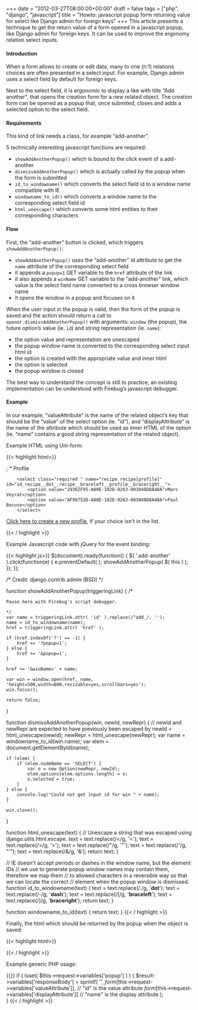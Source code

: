+++
date = "2012-03-27T08:00:00+00:00"
draft = false
tags = ["php", "django", "javascript"]
title = "Howto: javascript popup form returning value for select like Django admin for foreign keys"
+++
This article presents a technique to get the return value of a form opened in a
javascript popup, like Django admin for foreign keys. It can be used to improve
the ergonomy relation select inputs.

#### Introduction

When a form allows to create or edit data, many to one (n:1) relations choices
are often presented in a select input. For example, Django admin uses a select
field by default for foreign keys.

Next to the select field, it is ergonomic to display a like with title “Add
another”, that opens the creation form for a new related object. The creation
form can be opened as a popup that, once submited, closes and adds a selected
option to the select field.

#### Requirements

This kind of link needs a class, for example “add-another”.

5 technically interesting javascript functions are required:

 - `showAddAnotherPopup()` which is bound to the click event of a.add-another
 - `dismissAddAnotherPopup()` which is actually called by the popup when the
   form is submitted
 - `id_to_windowname()` which converts the select field id to a window name
   compatible with IE
 - `windowname_to_id()` which converts a window name to the corresponding
   select field id
 - `html_unescape()` which converts some html entities to their corresponding
   characters

#### Flow

First, the “add-another” button is clicked, which triggers
`showAddAnotherPopup()`:

 - `showAddAnotherPopup()` uses the “add-another” id attribute to get the
   `name` attribute of the corresponding select field
 - it appends a `popup=1` GET variable to the `href` attribute of the link
 - it also appends a `winName` GET variable to the “add-another” link, which
   value is the select field name converted to a cross browser window name
 - it opens the window in a popup and focuses on it

When the user input in the popup is valid, then the form of the popup is saved
and the action should return a call to `opener.dismissAddAnotherPopup()` with
arguments: `window` (the popup), the future option’s value (ie. `id`) and string
representation (ie. `name`):

 - the option value and representation are unescaped
 - the popup window name is converted to the corresponding select input html id
 - the option is created with the appropriate value and inner html
 - the option is selected
 - the popup window is closed

The best way to understand the concept is still to practice, an existing
implementation can be understood with Firebug’s javascript debugger.

#### Example

In our example, “valueAttribute” is the name of the related object’s key that
should be the “value” of the select option (ie. “id”), and “displayAttribute”
is the name of the attribute which should be used as inner HTML of the option
(ie. “name” contains a good string representation of the related object).

Example HTML using Uni-form:


{{< highlight  html>}}
<div class="ctrlHolder">;
    <label for="profile"><em>*</em> Profile</label>

        <select class="required " name="recipe.recipe[profile]" id="id_recipe__dot__recipe__braceleft__profile__braceright__">
            <option value="29362F95-A80E-102D-9263-003048D8A48A">Marc Veyrat</option>
            <option value="AF98753D-A80E-102D-9263-003048D8A48A">Paul Bocuse</option>
        </select>
   <p class="formHint">
       <a class="add-another" id="add_id_recipe__dot__recipe__braceleft__profile__braceright__" href="/profile/create?displayAttribute=name&amp;valueAttribute=id">Click here to create a new profile</a>, if your choice isn't in the list.
   </p>
</div>
{{< / highlight >}}


Example Javascript code with jQuery for the event binding:


{{< highlight  js>}}
$(document).ready(function() {
    $( '.add-another' ).click(function(e) {
        e.preventDefault(  );
        showAddAnotherPopup( $( this ) );
    });
});

/* Credit: django.contrib.admin (BSD) */

function showAddAnotherPopup(triggeringLink) {
    /*

    Pause here with Firebug's script debugger.

    */
    var name = triggeringLink.attr( 'id' ).replace(/^add_/, '');
    name = id_to_windowname(name);
    href = triggeringLink.attr( 'href' );

    if (href.indexOf('?') == -1) {
        href += '?popup=1';
    } else {
        href += '&popup=1';
    }

    href += '&winName=' + name;

    var win = window.open(href, name, 'height=500,width=800,resizable=yes,scrollbars=yes');
    win.focus();

    return false;
}

function dismissAddAnotherPopup(win, newId, newRepr) {
    // newId and newRepr are expected to have previously been escaped by
    newId = html_unescape(newId);
    newRepr = html_unescape(newRepr);
    var name = windowname_to_id(win.name);
    var elem = document.getElementById(name);

    if (elem) {
        if (elem.nodeName == 'SELECT') {
            var o = new Option(newRepr, newId);
            elem.options[elem.options.length] = o;
            o.selected = true;
        }
    } else {
        console.log("Could not get input id for win " + name);
    }

    win.close();
}

function html_unescape(text) {
 // Unescape a string that was escaped using django.utils.html.escape.
    text = text.replace(/&lt;/g, '<');
    text = text.replace(/&gt;/g, '>');
    text = text.replace(/&quot;/g, '"');
    text = text.replace(/&#39;/g, "'");
    text = text.replace(/&amp;/g, '&');
    return text;
}

// IE doesn't accept periods or dashes in the window name, but the element IDs
// we use to generate popup window names may contain them, therefore we map them
// to allowed characters in a reversible way so that we can locate the correct
// element when the popup window is dismissed.
function id_to_windowname(text) {
    text = text.replace(/\./g, '__dot__');
    text = text.replace(/\-/g, '__dash__');
    text = text.replace(/\[/g, '__braceleft__');
    text = text.replace(/\]/g, '__braceright__');
    return text;
} 

function windowname_to_id(text) {
    return text;
}
{{< / highlight >}}


Finally, the html which should be returned by the popup when the object is
saved:


{{< highlight html>}}
<script type="text/javascript">opener.dismissAddAnotherPopup( window, "name", "id" );</script>
{{< / highlight >}}


Example generic PHP usage:


{{<highlight php>}}
if ( isset( $this->request->variables['popup'] ) ) { 
    $result->variables['responseBody'] = sprintf( 
        '<script type="text/javascript">opener.dismissAddAnotherPopup( window, "%s", "%s" );</script>',
        $form[$this->request->variables['valueAttribute']], // "id" is the value attribute
        $form[$this->request->variables['displayAttribute']] // "name" is the display attribute
    );  
}
{{< / highlight >}}

